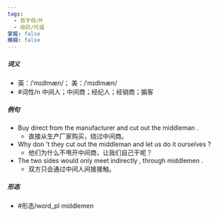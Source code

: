 ```yaml
---
tags:
  - 首字母/M
  - 级别/托福
掌握: false
模糊: false
---
```

##### 词义
- 英：/ˈmɪdlmæn/； 美：/ˈmɪdlmæn/
- #词性/n  中间人；中间商；经纪人；经销商；掮客
##### 例句
- Buy direct from the manufacturer and cut out the middleman .
	- 直接从生产厂家购买，绕过中间商。
- Why don 't they cut out the middleman and let us do it ourselves ?
	- 他们为什么不甩开中间商，让我们自己干呢？
- The two sides would only meet indirectly , through middlemen .
	- 双方只会通过中间人间接接触。
##### 形态
- #形态/word_pl middlemen
